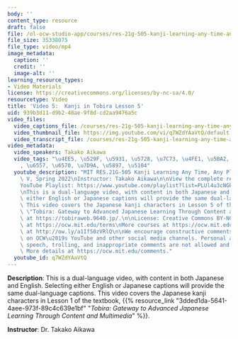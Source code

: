 ```yaml
---
body: ''
content_type: resource
draft: false
file: /ol-ocw-studio-app/courses/res-21g-505-kanji-learning-any-time-any-place-for-japanese-v-spring-2022/mitres21g_505s22_l5_360p_16_9.mp4
file_size: 35338075
file_type: video/mp4
image_metadata:
  caption: ''
  credit: ''
  image-alt: ''
learning_resource_types:
- Video Materials
license: https://creativecommons.org/licenses/by-nc-sa/4.0/
resourcetype: Video
title: 'Video 5:  Kanji in Tobira Lesson 5'
uid: 939b3d11-d9b2-48ae-9f8d-cd2aa9476a5c
video_files:
  video_captions_file: /courses/res-21g-505-kanji-learning-any-time-any-place-for-japanese-v-spring-2022/1MZw8UiK-bP5aH6E_UW5mbvopnKtvZs6__transcript.webvtt
  video_thumbnail_file: https://img.youtube.com/vi/q7WZdYAaVtQ/default.jpg
  video_transcript_file: /courses/res-21g-505-kanji-learning-any-time-any-place-for-japanese-v-spring-2022/1MZw8UiK-bP5aH6E_UW5mbvopnKtvZs6__transcript.pdf
video_metadata:
  video_speakers: Takako Aikawa
  video_tags: "\u4EE5, \u529F, \u5931, \u5728, \u7C73, \u4FE1, \u5BA2, \u6D41, \u5F97\
    , \u6557, \u6570, \u7D9A, \u5897, \u5104"
  youtube_description: "MIT RES.21G-505 Kanji Learning Any Time, Any Place for Japanese\
    \ V, Spring 2022\nInstructor: Takako Aikawa\n\nView the complete resource: https://ocw.mit.edu/courses/res-21g-505-kanji-learning-any-time-any-place-for-japanese-v-spring-2022\n\
    YouTube Playlist: https://www.youtube.com/playlist?list=PLUl4u3cNGP62Mr5APSizHgFa0hRiWgPln\n\
    \nThis is a dual-language video, with content in both Japanese and English. Selecting\
    \ either English or Japanese captions will provide the same dual-language captions.\
    \ This video covers the Japanese kanji characters in Lesson 5 of the textbook,\
    \ \"Tobira: Gateway to Advanced Japanese Learning Through Content and Multimedia,\u201D\
    \ at https://tobiraweb.9640.jp/.\n\nLicense: Creative Commons BY-NC-SA\nMore information\
    \ at https://ocw.mit.edu/terms\nMore courses at https://ocw.mit.edu\nSupport OCW\
    \ at http://ow.ly/a1If50zVRlQ\n\nWe encourage constructive comments and discussion\
    \ on OCW\u2019s YouTube and other social media channels. Personal attacks, hate\
    \ speech, trolling, and inappropriate comments are not allowed and may be removed.\
    \ More details at https://ocw.mit.edu/comments."
  youtube_id: q7WZdYAaVtQ
---
```

**Description**: This is a dual-language video, with content in both Japanese and English. Selecting either English or Japanese captions will provide the same dual-language captions. This video covers the Japanese kanji characters in Lesson 1 of the textbook, {{% resource_link "3dded1da-5641-4aee-973f-89c4c639e1bf" "*Tobira: Gateway to Advanced Japanese Learning Through Content and Multimedia*" %}}.

**Instructor**: Dr. Takako Aikawa
